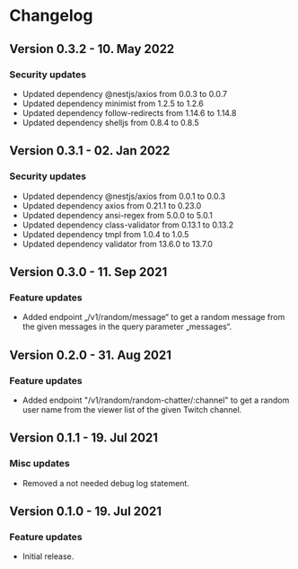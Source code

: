 # Changelog
## Version 0.3.2 - 10. May 2022
### Security updates
- Updated dependency @nestjs/axios from 0.0.3 to 0.0.7
- Updated dependency minimist from 1.2.5 to 1.2.6
- Updated dependency follow-redirects from 1.14.6 to 1.14.8
- Updated dependency shelljs from 0.8.4 to 0.8.5
## Version 0.3.1 - 02. Jan 2022
### Security updates
- Updated dependency @nestjs/axios from 0.0.1 to 0.0.3
- Updated dependency axios from 0.21.1 to 0.23.0
- Updated dependency ansi-regex from 5.0.0 to 5.0.1
- Updated dependency class-validator from 0.13.1 to 0.13.2
- Updated dependency tmpl from 1.0.4 to 1.0.5
- Updated dependency validator from 13.6.0 to 13.7.0
## Version 0.3.0 - 11. Sep 2021
### Feature updates
- Added endpoint „/v1/random/message“ to get a random message from the given messages in the query parameter „messages“.
## Version 0.2.0 - 31. Aug 2021
### Feature updates
- Added endpoint "/v1/random/random-chatter/:channel" to get a random user name from the viewer list of the given Twitch channel.
## Version 0.1.1 - 19. Jul 2021
### Misc updates
- Removed a not needed debug log statement.
## Version 0.1.0 - 19. Jul 2021
### Feature updates
- Initial release.